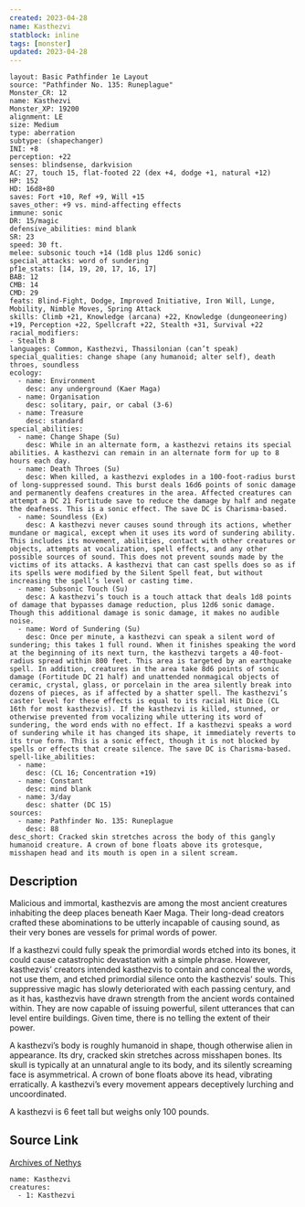 ```yaml
---
created: 2023-04-28
name: Kasthezvi
statblock: inline
tags: [monster]
updated: 2023-04-28
---
```

```statblock
layout: Basic Pathfinder 1e Layout
source: "Pathfinder No. 135: Runeplague"
Monster_CR: 12
name: Kasthezvi
Monster_XP: 19200
alignment: LE
size: Medium
type: aberration
subtype: (shapechanger)
INI: +8
perception: +22
senses: blindsense, darkvision
AC: 27, touch 15, flat-footed 22 (dex +4, dodge +1, natural +12)
HP: 152
HD: 16d8+80
saves: Fort +10, Ref +9, Will +15
saves_other: +9 vs. mind-affecting effects
immune: sonic
DR: 15/magic
defensive_abilities: mind blank
SR: 23
speed: 30 ft.
melee: subsonic touch +14 (1d8 plus 12d6 sonic)
special_attacks: word of sundering
pf1e_stats: [14, 19, 20, 17, 16, 17]
BAB: 12
CMB: 14
CMD: 29
feats: Blind-Fight, Dodge, Improved Initiative, Iron Will, Lunge, Mobility, Nimble Moves, Spring Attack
skills: Climb +21, Knowledge (arcana) +22, Knowledge (dungeoneering) +19, Perception +22, Spellcraft +22, Stealth +31, Survival +22
racial_modifiers:
- Stealth 8
languages: Common, Kasthezvi, Thassilonian (can’t speak)
special_qualities: change shape (any humanoid; alter self), death throes, soundless
ecology:
  - name: Environment
    desc: any underground (Kaer Maga)
  - name: Organisation
    desc: solitary, pair, or cabal (3-6)
  - name: Treasure
    desc: standard
special_abilities:
  - name: Change Shape (Su)
    desc: While in an alternate form, a kasthezvi retains its special abilities. A kasthezvi can remain in an alternate form for up to 8 hours each day.
  - name: Death Throes (Su)
    desc: When killed, a kasthezvi explodes in a 100-foot-radius burst of long-suppressed sound. This burst deals 16d6 points of sonic damage and permanently deafens creatures in the area. Affected creatures can attempt a DC 21 Fortitude save to reduce the damage by half and negate the deafness. This is a sonic effect. The save DC is Charisma-based.
  - name: Soundless (Ex)
    desc: A kasthezvi never causes sound through its actions, whether mundane or magical, except when it uses its word of sundering ability. This includes its movement, abilities, contact with other creatures or objects, attempts at vocalization, spell effects, and any other possible sources of sound. This does not prevent sounds made by the victims of its attacks. A kasthezvi that can cast spells does so as if its spells were modified by the Silent Spell feat, but without increasing the spell’s level or casting time.
  - name: Subsonic Touch (Su)
    desc: A kasthezvi’s touch is a touch attack that deals 1d8 points of damage that bypasses damage reduction, plus 12d6 sonic damage. Though this additional damage is sonic damage, it makes no audible noise.
  - name: Word of Sundering (Su)
    desc: Once per minute, a kasthezvi can speak a silent word of sundering; this takes 1 full round. When it finishes speaking the word at the beginning of its next turn, the kasthezvi targets a 40-foot-radius spread within 800 feet. This area is targeted by an earthquake spell. In addition, creatures in the area take 8d6 points of sonic damage (Fortitude DC 21 half) and unattended nonmagical objects of ceramic, crystal, glass, or porcelain in the area silently break into dozens of pieces, as if affected by a shatter spell. The kasthezvi’s caster level for these effects is equal to its racial Hit Dice (CL 16th for most kasthezvis). If the kasthezvi is killed, stunned, or otherwise prevented from vocalizing while uttering its word of sundering, the word ends with no effect. If a kasthezvi speaks a word of sundering while it has changed its shape, it immediately reverts to its true form. This is a sonic effect, though it is not blocked by spells or effects that create silence. The save DC is Charisma-based.
spell-like_abilities:
  - name:
    desc: (CL 16; Concentration +19)
  - name: Constant
    desc: mind blank
  - name: 3/day
    desc: shatter (DC 15)
sources:
  - name: Pathfinder No. 135: Runeplague
    desc: 88
desc_short: Cracked skin stretches across the body of this gangly humanoid creature. A crown of bone floats above its grotesque, misshapen head and its mouth is open in a silent scream.
```
## Description
Malicious and immortal, kasthezvis are among the most ancient creatures inhabiting the deep places beneath Kaer Maga. Their long-dead creators crafted these abominations to be utterly incapable of causing sound, as their very bones are vessels for primal words of power.

 If a kasthezvi could fully speak the primordial words etched into its bones, it could cause catastrophic devastation with a simple phrase. However, kasthezvis’ creators intended kasthezvis to contain and conceal the words, not use them, and etched primordial silence onto the kasthezvis’ souls. This suppressive magic has slowly deteriorated with each passing century, and as it has, kasthezvis have drawn strength from the ancient words contained within. They are now capable of issuing powerful, silent utterances that can level entire buildings. Given time, there is no telling the extent of their power.

 A kasthezvi’s body is roughly humanoid in shape, though otherwise alien in appearance. Its dry, cracked skin stretches across misshapen bones. Its skull is typically at an unnatural angle to its body, and its silently screaming face is asymmetrical. A crown of bone floats above its head, vibrating erratically. A kasthezvi’s every movement appears deceptively lurching and uncoordinated.

 A kasthezvi is 6 feet tall but weighs only 100 pounds.
## Source Link
[Archives of Nethys](https://aonprd.com/MonsterDisplay.aspx?ItemName=Kasthezvi)
```encounter-table
name: Kasthezvi
creatures:
  - 1: Kasthezvi
```
